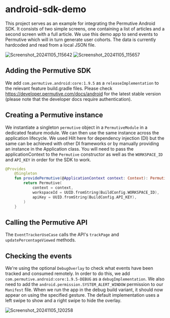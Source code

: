 # android-sdk-demo

This project serves as an example for integrating the Permutive Android SDK. It consists of two simple screens, one containing a list of articles and a second screen with a full article. We use this demo app to send events to Permutive which will in turn generate user cohorts. The data is currently hardcoded and read from a local JSON file.

![Screenshot_20241105_115642](https://github.com/user-attachments/assets/7c0e3b4b-ea46-4c0a-a333-54d0894a8356)
![Screenshot_20241105_115657](https://github.com/user-attachments/assets/500ee5c2-b84b-42e4-ad01-ae4f997fa1cd)

## Adding the Permutive SDK

We add `com.permutive.android:core:1.9.5` as a `releaseImplementation` to the relevant feature build.gradle files. Please check https://developer.permutive.com/docs/android for the latest stable version (please note that the developer docs require authentication). 

## Creating a Permutive instance 

We instantiate a singleton `permutive` object in a `PermutiveModule` in a dedicated feature module. We can then use the same instance across the application lifecycle. We used Hilt here for dependency injection (DI) but the same can be achieved with other DI frameworks or by manually providing an instance in the Application class. You will need to pass the applicationContext to the `Permutive` constructor as well as the `WORKSPACE_ID` and `API_KEY` in order for the SDK to work.

```kotlin
@Provides
    @Singleton
    fun providePermutive(@ApplicationContext context: Context): Permutive {
        return Permutive(
            context = context,
            workspaceId = UUID.fromString(BuildConfig.WORKSPACE_ID),
            apiKey = UUID.fromString(BuildConfig.API_KEY),
        )
    }
```

## Calling the Permutive API

The `EventTrackerUseCase` calls the API's `trackPage` and `updatePercentageViewed` methods. 

## Checking the events

We're using the optional `DebugOverlay` to check what events have been tracked and consumed remotely. In order to do this, we add `com.permutive.android:core:1.9.5-DEBUG` as a `debugImplementation`. We also need to add the  `android.permission.SYSTEM_ALERT_WINDOW` permission to our `Manifest` file. When we run the app in the debug build variant, it should now appear on using the specified gesture. The default implementation uses a left swipe to show and a right swipe to hide the overlay. 

![Screenshot_20241105_120258](https://github.com/user-attachments/assets/9d3c0dcc-b2ab-45dd-b7f3-853afed56ab5)
